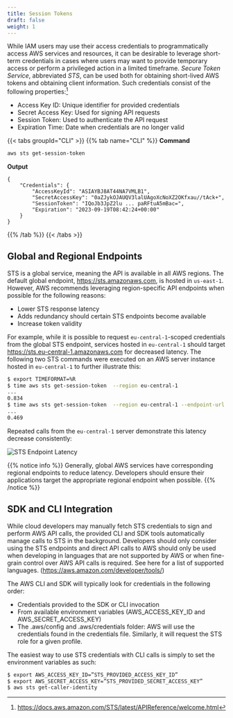 ```yaml
---
title: Session Tokens
draft: false
weight: 1
---
```


While IAM users may use their access credentials to programmatically access AWS services and resources, it can be desirable to leverage short-term credentials in cases where users may want to provide temporary access or perform a privileged action in a limited timeframe. _Secure Token Service_, abbreviated _STS_, can be used both for obtaining short-lived AWS tokens and obtaining client information. Such credentials consist of the following properties:[^1]

- Access Key ID: Unique identifier for provided credentials
- Secret Access Key: Used for signing API requests
- Session Token: Used to authenticate the API request
- Expiration Time: Date when credentials are no longer valid

{{< tabs groupId="CLI" >}}
{{% tab name="CLI" %}}
**Command**
```sh
aws sts get-session-token
```
**Output**
```
{
    "Credentials": {
        "AccessKeyId": "ASIAYBJ8AT44NA7VMLB1",
        "SecretAccessKey": "0aZJykOJAUQV3lalUAgoXcNoXZ2OKfxau//tAck+",
        "SessionToken": "IQoJb3JpZ2lu ... paRFtuA5mBac=",
        "Expiration": "2023-09-19T08:42:24+00:00"
    }
}
```
{{% /tab %}}
{{< /tabs >}}

## Global and Regional Endpoints

STS is a global service, meaning the API is available in all AWS regions. The default global endpoint, https://sts.amazonaws.com, is hosted in `us-east-1`. However, AWS recommends leveraging region-specific API endpoints when possible for the following reasons:

- Lower STS response latency
- Adds redundancy should certain STS endpoints become available
- Increase token validity

For example, while it is possible to request `eu-central-1`-scoped credentials from the global STS endpoint, services hosted in `eu-central-1` should target https://sts.eu-central-1.amazonaws.com for decreased latency. The following two STS commands were executed on an AWS server instance hosted in `eu-central-1` to further illustrate this:

```sh
$ export TIMEFORMAT=%R
$ time aws sts get-session-token  --region eu-central-1
...
0.834
$ time aws sts get-session-token  --region eu-central-1 --endpoint-url https://sts.eu-central-1.amazonaws.com
...
0.469
```

Repeated calls from the `eu-central-1` server demonstrate this latency decrease consistently:

![STS Endpoint Latency](/images/sts/sts_endpoint_latency.png)

{{% notice info %}}
Generally, global AWS services have corresponding regional endpoints to reduce latency. Developers should ensure their 
applications target the appropriate regional endpoint when possible.
{{% /notice %}}

## SDK and CLI Integration

While cloud developers may manually fetch STS credentials to sign and perform AWS API calls, the provided CLI and SDK tools automatically manage calls to STS in the background. Developers should only consider using the STS endpoints and direct API calls to AWS should only be used when developing in languages that are not supported by AWS or when fine-grain control over AWS API calls is required. See here for a list of supported languages. (https://aws.amazon.com/developer/tools/) 

The AWS CLI and SDK will typically look for credentials in the following order:
- Credentials provided to the SDK or CLI invocation
- From available environment variables (AWS_ACCESS_KEY_ID and AWS_SECRET_ACCESS_KEY)
- The .aws/config and  .aws/credentials folder: AWS will use the credentials found in the credentials file. Similarly, it will request the STS role for a given profile.

The easiest way to use STS credentials with CLI calls is simply to set the environment variables as such:

```sh
$ export AWS_ACCESS_KEY_ID=”STS_PROVIDED_ACCESS_KEY_ID”
$ export AWS_SECRET_ACCESS_KEY=”STS_PROVIDED_SECRET_ACCESS_KEY”
$ aws sts get-caller-identity
```

[^1]: https://docs.aws.amazon.com/STS/latest/APIReference/welcome.html